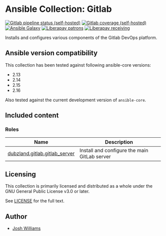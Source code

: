 # Ansible Collection: Gitlab

[![Gitlab pipeline status (self-hosted)](https://git.dubzland.com/dubzland/ansible-collection-gitlab/badges/main/pipeline.svg)](https://git.dubzland.com/dubzland/ansible-collection-gitlab/pipelines?scope=all&page=1&ref=main)
[![Gitlab coverage (self-hosted)](https://git.dubzland.com/dubzland/ansible-collection-gitlab/badges/main/coverage.svg?job=coverage)](https://git.dubzland.com/dubzland/ansible-collection-gitlab/pipelines?scope=all&page=1&ref=main)
[![Ansible Galaxy](https://img.shields.io/badge/dynamic/json?style=flat&label=galaxy&prefix=v&url=https://galaxy.ansible.com/api/v3/collections/dubzland/gitlab/&query=highest_version.version)](https://galaxy.ansible.com/ui/repo/published/dubzland/gitlab/)
[![Liberapay patrons](https://img.shields.io/liberapay/patrons/jdubz)](https://liberapay.com/jdubz/donate)
[![Liberapay receiving](https://img.shields.io/liberapay/receives/jdubz)](https://liberapay.com/jdubz/donate)

Installs and configures various components of the Gitlab DevOps platform.

## Ansible version compatibility

This collection has been tested against following ansible-core versions:

- 2.13
- 2.14
- 2.15
- 2.16

Also tested against the current development version of `ansible-core`.

## Included content

### Roles

| Name                                           | Description                                  |
| ---------------------------------------------- | -------------------------------------------- |
| [dubzland.gitlab.gitlab_server][gitlab_server] | Install and configure the main GitLab server |

## Licensing

This collection is primarily licensed and distributed as a whole under the GNU General Public License v3.0 or later.

See [LICENSE](https://git.dubzland.com/dubzland/ansible-collection-minio/blob/main/LICENSE) for the full text.

## Author

- [Josh Williams](https://codingprime.com)

[gitlab_server]: https://docs.dubzland.io/ansible-collections/collections/dubzland/gitlab/gitlab_server_role.html
